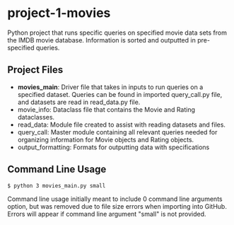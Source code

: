 # project-1-movies
Python project that runs specific queries on specified movie data sets from the IMDB movie database. Information is sorted and outputted in pre-specified queries. 

## Project Files
- **movies_main**: Driver file that takes in inputs to run queries on a specified dataset. Queries can be found in imported query_call.py file, and datasets are read in read_data.py file.
- movie_info: Dataclass file that contains the Movie and Rating dataclasses.
- read_data: Module file created to assist with reading datasets and files.
- query_call: Master module containing all relevant queries needed for organizing information for Movie objects and Rating objects. 
- output_formatting: Formats for outputting data with specifications

## Command Line Usage
`$ python 3 movies_main.py small`

Command line usage initially meant to include 0 command line arguments option, but was removed due to file size errors when importing into GitHub. Errors will appear if command line argument "small" is not provided.
